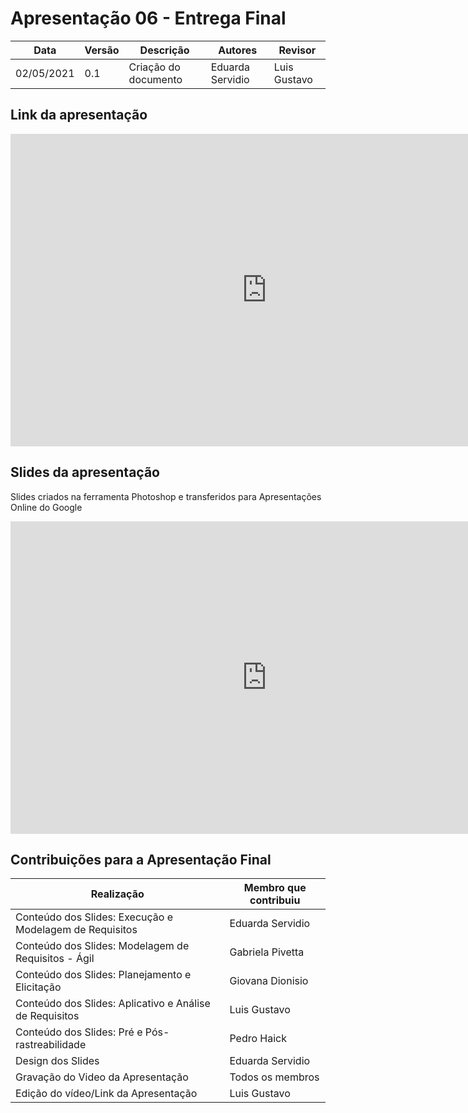 # Apresentação 06 - Entrega Final 

| Data       | Versão | Descrição                        | Autores          | Revisor          |
| ---------- | ------ | -------------------------------- | ---------------- | ---------------- |
| 02/05/2021 | 0.1    | Criação do documento             | Eduarda Servidio | Luis Gustavo     |

## Link da apresentação

<iframe width="820" height="500" src="https://www.youtube.com/embed/kx6um7DHulU" frameborder="0"
    allow="accelerometer; autoplay; clipboard-write; encrypted-media; gyroscope; picture-in-picture"
    allowfullscreen></iframe>

## Slides da apresentação

Slides criados na ferramenta Photoshop e transferidos para Apresentações Online do Google

<iframe width="820" height="500" src="https://docs.google.com/presentation/d/1YMU4rZK_GGXKVj_zFW3X4wzBa89p7aIVSF0iKiT42-s/edit?usp=sharing" frameborder="0"
    allow="accelerometer; autoplay; clipboard-write; encrypted-media; gyroscope; picture-in-picture"
    allowfullscreen></iframe>

## Contribuições para a Apresentação Final

| Realização                                               | Membro que contribuiu |
| -------------------------------------------------------- | --------------------- |
| Conteúdo dos Slides: Execução e Modelagem de Requisitos  | Eduarda Servidio |
| Conteúdo dos Slides: Modelagem de Requisitos - Ágil      | Gabriela Pivetta |
| Conteúdo dos Slides: Planejamento e Elicitação           | Giovana Dionisio |
| Conteúdo dos Slides: Aplicativo e Análise de Requisitos  | Luis Gustavo     |
| Conteúdo dos Slides: Pré e Pós-rastreabilidade           | Pedro Haick      |
| Design dos Slides                              | Eduarda Servidio      |
| Gravação do Video da Apresentação              | Todos os membros      |
| Edição do vídeo/Link da Apresentação           | Luis Gustavo          |

